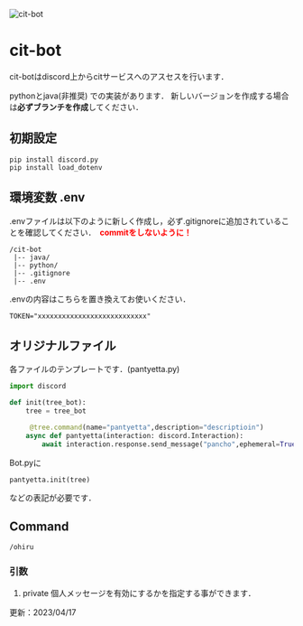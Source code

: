 
![cit-bot](https://github.com/nsslums/cit-bot/assets/20297254/7bd8003c-1d39-498e-ba6e-2808e0537027)
# cit-bot

cit-botはdiscord上からcitサービスへのアスセスを行います．

pythonとjava(非推奨) での実装があります．
新しいバージョンを作成する場合は**必ずブランチを作成**してください．

## 初期設定

```
pip install discord.py
pip install load_dotenv
```

## 環境変数 .env
.envファイルは以下のように新しく作成し，必ず.gitignoreに追加されていることを確認してください．　<span style="color: red; ">**commitをしないように！**</span>
```
/cit-bot
 |-- java/
 |-- python/
 |-- .gitignore
 |-- .env
```
.envの内容はこちらを置き換えてお使いください．
```
TOKEN="xxxxxxxxxxxxxxxxxxxxxxxxxxx"
```

## オリジナルファイル
各ファイルのテンプレートです．(pantyetta.py)
```python:pantyeyta.py
import discord

def init(tree_bot):
    tree = tree_bot

     @tree.command(name="pantyetta",description="descriptioin")
    async def pantyetta(interaction: discord.Interaction):
        await interaction.response.send_message("pancho",ephemeral=True)#ephemeral=True→「これらはあなただけに表示されていす」
```
Bot.pyに
```
pantyetta.init(tree)
```
などの表記が必要です．


## Command
```
/ohiru
```
###  引数
1. private 個人メッセージを有効にするかを指定する事ができます．


更新：2023/04/17

